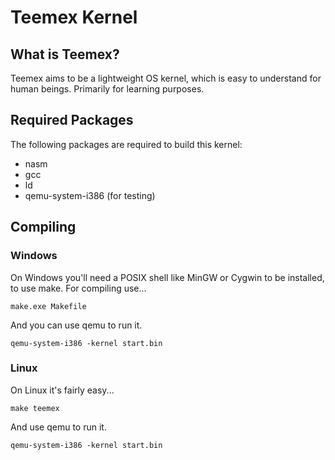 # Teemex Kernel

## What is Teemex?
Teemex aims to be a lightweight OS kernel, which is easy to understand for human beings. Primarily for learning purposes. 

## Required Packages
The following packages are required to build this kernel:
- nasm
- gcc
- ld
- qemu-system-i386 (for testing)

## Compiling

### Windows
On Windows you'll need a POSIX shell like MinGW or Cygwin to be installed, to use make.
For compiling use...
```
make.exe Makefile
```

And you can use qemu to run it.
```
qemu-system-i386 -kernel start.bin
```

### Linux
On Linux it's fairly easy...
```
make teemex
```

And use qemu to run it.
```
qemu-system-i386 -kernel start.bin
```
